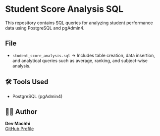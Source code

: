 # Student Score Analysis SQL

This repository contains SQL queries for analyzing student performance data using PostgreSQL and pgAdmin4.

##  File
- `student_score_analysis.sql` → Includes table creation, data insertion, and analytical queries such as average, ranking, and subject-wise analysis.

## 🛠️ Tools Used
- PostgreSQL (pgAdmin4)

## 👨‍💻 Author
**Dev Machhi**  
[GitHub Profile](https://github.com/devmachhi69)
